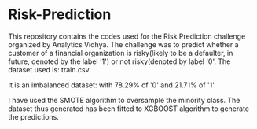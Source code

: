 # Risk-Prediction

This repository contains the codes used for the Risk Prediction challenge organized by Analytics Vidhya. The challenge was to predict whether a customer of a financial organization is risky(likely to be a defaulter, in future, denoted by the label '1') or not risky(denoted by label '0'. The dataset used is:  train.csv. 

It is an imbalanced dataset: with 78.29% of '0' and 21.71% of '1'.

I have used the SMOTE algorithm to oversample the minority class. The dataset thus generated has been fitted to XGBOOST algorithm to generate the predictions.
